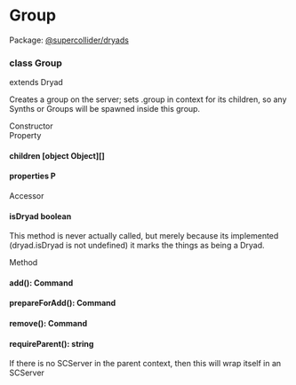 # Group
Package: <a href="#/packages/dryads/api">@supercollider/dryads</a>

<div class="entity-box"><div class="Class"><h3 class="class-header" id="Group"><span class="token keyword">class</span> <span class="class">Group</span></h3><span class="token keyword">extends</span> <span class="type reference">Dryad</span><p class="short-text">Creates a group on the server; sets .group in context for its children,
so any Synths or Groups will be spawned inside this group.</p><div class="section-heading">Constructor</div><div class="class-member"></div><div class="section-heading">Property</div><div class="class-member"><h4 id="children"><span class="token property">children</span> <span class="type ">[object Object]</span>[]</h4></div><div class="class-member"><h4 id="properties"><span class="token property">properties</span> P</h4></div><div class="section-heading">Accessor</div><div class="class-member"><h4 id="isDryad"><span class="token property">isDryad</span> <span class="type token entity">boolean</span></h4><p class="short-text">This method is never actually called, but merely because its implemented
(dryad.isDryad is not undefined) it marks the things as being a Dryad.</p></div><div class="section-heading">Method</div><div class="class-member"><h4 id="add"><span class="token function">add</span>(): <span class="type reference">Command</span></h4></div><div class="class-member"></div><div class="class-member"></div><div class="class-member"></div><div class="class-member"></div><div class="class-member"><h4 id="prepareForAdd"><span class="token function">prepareForAdd</span>(): <span class="type reference">Command</span></h4></div><div class="class-member"><h4 id="remove"><span class="token function">remove</span>(): <span class="type reference">Command</span></h4></div><div class="class-member"><h4 id="requireParent"><span class="token function">requireParent</span>(): <span class="type token entity">string</span></h4><p class="short-text">If there is no SCServer in the parent context,
then this will wrap itself in an SCServer</p></div><div class="class-member"></div><div class="class-member"></div><div class="class-member"></div></div></div>
